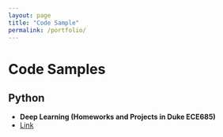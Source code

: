 ```yaml
---
layout: page
title: "Code Sample"
permalink: /portfolio/
---
```


# Code Samples

## Python
- **Deep Learning (Homeworks and Projects in Duke ECE685)**
- [Link](https://xinyuanlyu.github.io/Deep%20Learning%20Course%20Code.pdf)
